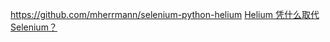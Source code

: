 https://github.com/mherrmann/selenium-python-helium
[Helium 凭什么取代 Selenium？](https://www.cnblogs.com/xingag/p/13553768.html)
